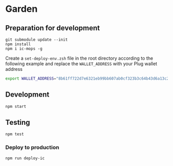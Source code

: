 # Garden

## Preparation for development
```
git submodule update --init
npm install
npm i ic-mops -g
```

Create a `set-deploy-env.zsh` file in the root directory according to the following example and replace the `WALLET_ADDRESS` with your Plug wallet address

```sh
export WALLET_ADDRESS="8b61ff722d7e6321eb99bb607ab0cf323b3c64b43d6a13c245c8a4e197f7b38b"
```

## Development

```bash
npm start
```

## Testing

```bash
npm test
```

### Deploy to production
```
npm run deploy-ic
```